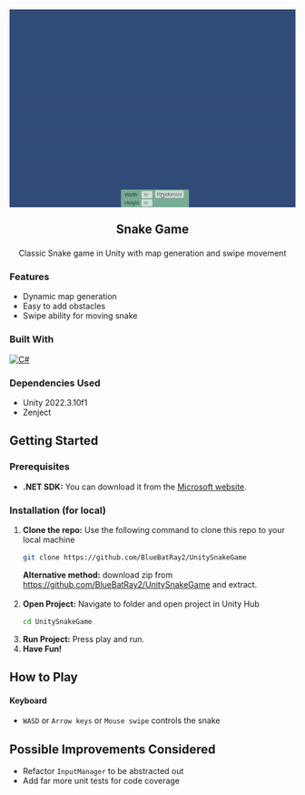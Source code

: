 <div style="text-align: center;">

<h2 align="center">

![Snake_Preview](snakeanimation.gif)

Snake Game
</h2>

  <p style="text-align: center;">
    Classic Snake game in Unity with map generation and swipe movement
  </p>
</div>

### Features
* Dynamic map generation
* Easy to add obstacles
* Swipe ability for moving snake

### Built With
[![C#]][C#-url]

### Dependencies Used
* Unity 2022.3.10f1
* Zenject

<!-- GETTING STARTED -->
## Getting Started

### Prerequisites
* **.NET SDK:** You can download it from the [Microsoft website](https://dotnet.microsoft.com/download).

### Installation (for local)

1. **Clone the repo:** Use the following command to clone this repo to your local machine
   ```sh
   git clone https://github.com/BlueBatRay2/UnitySnakeGame
   ```
   **Alternative method:** download zip from https://github.com/BlueBatRay2/UnitySnakeGame and extract.
   <br/><br/>
2. **Open Project:** Navigate to folder and open project in Unity Hub
   ```sh
   cd UnitySnakeGame
   ```
3. **Run Project:** Press play and run.
4. **Have Fun!**

## How to Play

#### Keyboard
* `WASD` or `Arrow keys` or `Mouse swipe` controls the snake

[C#]: https://img.shields.io/badge/c%23-%23239120.svg?style=for-the-badge&logo=c-sharp&logoColor=white
[C#-url]: https://learn.microsoft.com/en-us/dotnet/csharp/

## Possible Improvements Considered

- Refactor `InputManager` to be abstracted out
- Add far more unit tests for code coverage


